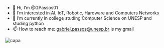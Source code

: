 - 👋 Hi, I’m @GPassos01
- 👀 I’m interested in AI, IoT, Robotic, Hardware and Computers Networks
- 🌱 I’m currently in college studing Computer Science on UNESP and studing python
- 📫 How to reach me: gabriel.passos@unesp.br is my gmail

![capa](https://user-images.githubusercontent.com/86278340/202033823-ff646e6c-842f-4d54-8431-4a2538a53ec2.jpg)

<!---
GPassos01/GPassos01 is a ✨ special ✨ repository because its `README.md` (this file) appears on your GitHub profile.
You can click the Preview link to take a look at your changes.
--->
